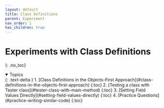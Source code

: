 ```yaml
---
layout: default
title: Class Definitions
parent: Experiment
nav_order: 1
has_children: true
---
```


# Experiments with Class Definitions
{: .no_toc}

<details open markdown="block">
  <summary>
    Topics
  </summary>
  {: .text-delta }
  1. [Class Definitions in the Objects-First Approach](#class-definitions-in-the-objects-first-approach)
     {:toc}
  2. [Testing a class with Tester class](#tester-class-with-main-method)
     {:toc}
  3. [Setting Field Values Directly](#setting-field-values-directly)
     {:toc}
  4. [Practice Questions](#practice-writing-similar-code)
     {:toc}
</details>

